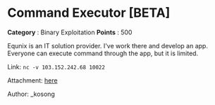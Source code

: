 # Command Executor [BETA]

**Category** : Binary Exploitation
**Points** : 500

Equnix is an IT solution provider.  I've work there and develop an app. Everyone can execute command through the app, but it is limited.

Link:  `nc -v 103.152.242.68 10022`

Attachment: [here](https://drive.google.com/file/d/1-suVFLER6SnvmDKt9qxNdd04bKxwzW4s/view?usp=sharing)

Author: _kosong



